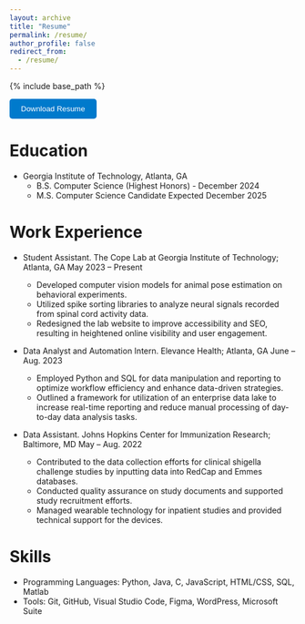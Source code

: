 ```yaml
---
layout: archive
title: "Resume"
permalink: /resume/
author_profile: false
redirect_from:
  - /resume/
---
```


{% include base_path %}

<a href="/files/PDF_Fall2023Resume.pdf.pdf" download>
    <button style="padding: 10px 20px; background-color: #007ACC; color: white; border: none; border-radius: 5px; cursor: pointer;">
        Download Resume
    </button>
</a>

Education
======

* Georgia Institute of Technology, Atlanta, GA
  * B.S. Computer Science (Highest Honors) - December 2024
  * M.S. Computer Science Candidate Expected December 2025

Work Experience
======

* Student Assistant. The Cope Lab at Georgia Institute of Technology; Atlanta, GA May 2023 – Present
  * Developed computer vision models for animal pose estimation on behavioral experiments.
  * Utilized spike sorting libraries to analyze neural signals recorded from spinal cord activity data.
  * Redesigned the lab website to improve accessibility and SEO, resulting in heightened online visibility and user
engagement.

* Data Analyst and Automation Intern. Elevance Health; Atlanta, GA June – Aug. 2023
  * Employed Python and SQL for data manipulation and reporting to optimize workflow efficiency and enhance
data-driven strategies.
  * Outlined a framework for utilization of an enterprise data lake to increase real-time reporting and reduce
manual processing of day-to-day data analysis tasks.

* Data Assistant. Johns Hopkins Center for Immunization Research; Baltimore, MD May – Aug. 2022
  * Contributed to the data collection efforts for clinical shigella challenge studies by inputting data into RedCap
and Emmes databases.
  * Conducted quality assurance on study documents and supported study recruitment efforts.
  * Managed wearable technology for inpatient studies and provided technical support for the devices.
  
Skills
======
* Programming Languages: Python, Java, C, JavaScript, HTML/CSS, SQL, Matlab
* Tools: Git, GitHub, Visual Studio Code, Figma, WordPress, Microsoft Suite
